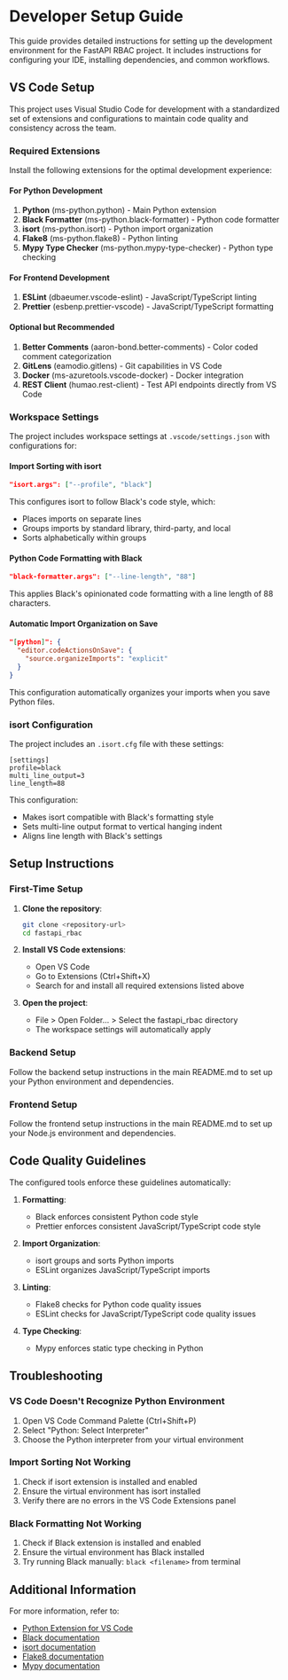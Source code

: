 # Developer Setup Guide

This guide provides detailed instructions for setting up the development environment for the FastAPI RBAC project. It includes instructions for configuring your IDE, installing dependencies, and common workflows.

## VS Code Setup

This project uses Visual Studio Code for development with a standardized set of extensions and configurations to maintain code quality and consistency across the team.

### Required Extensions

Install the following extensions for the optimal development experience:

#### For Python Development

1. **Python** (ms-python.python) - Main Python extension
2. **Black Formatter** (ms-python.black-formatter) - Python code formatter
3. **isort** (ms-python.isort) - Python import organization
4. **Flake8** (ms-python.flake8) - Python linting
5. **Mypy Type Checker** (ms-python.mypy-type-checker) - Python type checking

#### For Frontend Development

1. **ESLint** (dbaeumer.vscode-eslint) - JavaScript/TypeScript linting
2. **Prettier** (esbenp.prettier-vscode) - JavaScript/TypeScript formatting

#### Optional but Recommended

1. **Better Comments** (aaron-bond.better-comments) - Color coded comment categorization
2. **GitLens** (eamodio.gitlens) - Git capabilities in VS Code
3. **Docker** (ms-azuretools.vscode-docker) - Docker integration
4. **REST Client** (humao.rest-client) - Test API endpoints directly from VS Code

### Workspace Settings

The project includes workspace settings at `.vscode/settings.json` with configurations for:

#### Import Sorting with isort

```json
"isort.args": ["--profile", "black"]
```

This configures isort to follow Black's code style, which:

- Places imports on separate lines
- Groups imports by standard library, third-party, and local
- Sorts alphabetically within groups

#### Python Code Formatting with Black

```json
"black-formatter.args": ["--line-length", "88"]
```

This applies Black's opinionated code formatting with a line length of 88 characters.

#### Automatic Import Organization on Save

```json
"[python]": {
  "editor.codeActionsOnSave": {
    "source.organizeImports": "explicit"
  }
}
```

This configuration automatically organizes your imports when you save Python files.

### isort Configuration

The project includes an `.isort.cfg` file with these settings:

```
[settings]
profile=black
multi_line_output=3
line_length=88
```

This configuration:

- Makes isort compatible with Black's formatting style
- Sets multi-line output format to vertical hanging indent
- Aligns line length with Black's settings

## Setup Instructions

### First-Time Setup

1. **Clone the repository**:

   ```bash
   git clone <repository-url>
   cd fastapi_rbac
   ```

2. **Install VS Code extensions**:

   - Open VS Code
   - Go to Extensions (Ctrl+Shift+X)
   - Search for and install all required extensions listed above

3. **Open the project**:
   - File > Open Folder... > Select the fastapi_rbac directory
   - The workspace settings will automatically apply

### Backend Setup

Follow the backend setup instructions in the main README.md to set up your Python environment and dependencies.

### Frontend Setup

Follow the frontend setup instructions in the main README.md to set up your Node.js environment and dependencies.

## Code Quality Guidelines

The configured tools enforce these guidelines automatically:

1. **Formatting**:

   - Black enforces consistent Python code style
   - Prettier enforces consistent JavaScript/TypeScript code style

2. **Import Organization**:

   - isort groups and sorts Python imports
   - ESLint organizes JavaScript/TypeScript imports

3. **Linting**:

   - Flake8 checks for Python code quality issues
   - ESLint checks for JavaScript/TypeScript code quality issues

4. **Type Checking**:
   - Mypy enforces static type checking in Python

## Troubleshooting

### VS Code Doesn't Recognize Python Environment

1. Open VS Code Command Palette (Ctrl+Shift+P)
2. Select "Python: Select Interpreter"
3. Choose the Python interpreter from your virtual environment

### Import Sorting Not Working

1. Check if isort extension is installed and enabled
2. Ensure the virtual environment has isort installed
3. Verify there are no errors in the VS Code Extensions panel

### Black Formatting Not Working

1. Check if Black extension is installed and enabled
2. Ensure the virtual environment has Black installed
3. Try running Black manually: `black <filename>` from terminal

## Additional Information

For more information, refer to:

- [Python Extension for VS Code](https://marketplace.visualstudio.com/items?itemName=ms-python.python)
- [Black documentation](https://black.readthedocs.io/)
- [isort documentation](https://pycqa.github.io/isort/)
- [Flake8 documentation](https://flake8.pycqa.org/)
- [Mypy documentation](https://mypy.readthedocs.io/)
